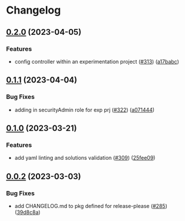 # Changelog

## [0.2.0](https://github.com/GoogleCloudPlatform/pubsec-declarative-toolkit/compare/solutions/project/project-experimentation/0.1.1...solutions/project/project-experimentation/0.2.0) (2023-04-05)


### Features

* config controller within an experimentation project ([#313](https://github.com/GoogleCloudPlatform/pubsec-declarative-toolkit/issues/313)) ([a17babc](https://github.com/GoogleCloudPlatform/pubsec-declarative-toolkit/commit/a17babcf6c5441b5d871c2a85875004fbedd5ff1))

## [0.1.1](https://github.com/GoogleCloudPlatform/pubsec-declarative-toolkit/compare/solutions/project/project-experimentation/0.1.0...solutions/project/project-experimentation/0.1.1) (2023-04-04)


### Bug Fixes

* adding in securityAdmin role for exp prj ([#322](https://github.com/GoogleCloudPlatform/pubsec-declarative-toolkit/issues/322)) ([a071444](https://github.com/GoogleCloudPlatform/pubsec-declarative-toolkit/commit/a071444b1c5094d192741a2ce2a3071bdc479ca0))

## [0.1.0](https://github.com/GoogleCloudPlatform/pubsec-declarative-toolkit/compare/solutions/project/project-experimentation/0.0.2...solutions/project/project-experimentation/0.1.0) (2023-03-21)


### Features

* add yaml linting and solutions validation ([#309](https://github.com/GoogleCloudPlatform/pubsec-declarative-toolkit/issues/309)) ([25fee09](https://github.com/GoogleCloudPlatform/pubsec-declarative-toolkit/commit/25fee09dd6c62931032569fbc2cc8bf090fd9266))

## [0.0.2](https://github.com/GoogleCloudPlatform/pubsec-declarative-toolkit/compare/solutions/project/project-experimentation-v0.0.1...solutions/project/project-experimentation/0.0.2) (2023-03-03)


### Bug Fixes

* add CHANGELOG.md to pkg defined for release-please ([#285](https://github.com/GoogleCloudPlatform/pubsec-declarative-toolkit/issues/285)) ([39d8c8a](https://github.com/GoogleCloudPlatform/pubsec-declarative-toolkit/commit/39d8c8a5c41a0c500385ec432039260672296daf))
